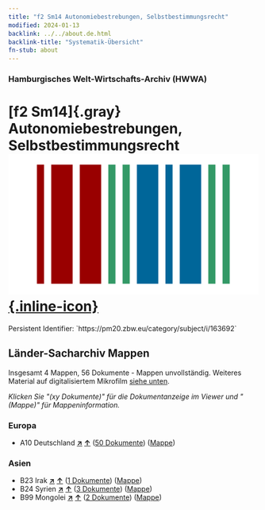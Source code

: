 ```yaml
---
title: "f2 Sm14 Autonomiebestrebungen, Selbstbestimmungsrecht"
modified: 2024-01-13
backlink: ../../about.de.html
backlink-title: "Systematik-Übersicht"
fn-stub: about
---
```


### Hamburgisches Welt-Wirtschafts-Archiv (HWWA)

# [f2 Sm14]{.gray}&#8201; Autonomiebestrebungen, Selbstbestimmungsrecht &#160; [![Wikidata](/images/Wikidata-logo.svg "Wikidata"){.inline-icon}](http://www.wikidata.org/entity/Q104699322)

<div class="hint">Persistent Identifier: `https://pm20.zbw.eu/category/subject/i/163692`</div>







## Länder-Sacharchiv Mappen






Insgesamt 4 Mappen, 56 Dokumente - Mappen unvollständig. Weiteres Material auf digitalisiertem Mikrofilm [siehe unten](#filmsections).

_Klicken Sie "(xy Dokumente)" für die Dokumentanzeige im Viewer und "(Mappe)" für Mappeninformation._




### Europa

- A10 Deutschland [**&nearr;**](../../../geo/i/126128/about.de.html "Deutschland (alle Mappen)") [**&uarr;**](../../../geo/about.de.html#A10 "Ländersystematik") (<a href="https://pm20.zbw.eu/iiifview/folder/sh/126128,163692" title="über: Deutschland : Autonomiebestrebungen, Selbstbestimmungsrecht" target="_blank">50 Dokumente</a>) ([Mappe](../../../../folder/sh/1261xx/126128/1636xx/163692/about.de.html))

### Asien

- B23 Irak [**&nearr;**](../../../geo/i/141113/about.de.html "Irak (alle Mappen)") [**&uarr;**](../../../geo/about.de.html#B23 "Ländersystematik") (<a href="https://pm20.zbw.eu/iiifview/folder/sh/141113,163692" title="über: Irak : Autonomiebestrebungen, Selbstbestimmungsrecht" target="_blank">1 Dokumente</a>) ([Mappe](../../../../folder/sh/1411xx/141113/1636xx/163692/about.de.html))
- B24 Syrien [**&nearr;**](../../../geo/i/141114/about.de.html "Syrien (alle Mappen)") [**&uarr;**](../../../geo/about.de.html#B24 "Ländersystematik") (<a href="https://pm20.zbw.eu/iiifview/folder/sh/141114,163692" title="über: Syrien : Autonomiebestrebungen, Selbstbestimmungsrecht" target="_blank">3 Dokumente</a>) ([Mappe](../../../../folder/sh/1411xx/141114/1636xx/163692/about.de.html))
- B99 Mongolei [**&nearr;**](../../../geo/i/141261/about.de.html "Mongolei (alle Mappen)") [**&uarr;**](../../../geo/about.de.html#B99 "Ländersystematik") (<a href="https://pm20.zbw.eu/iiifview/folder/sh/141261,163692" title="über: Mongolei : Autonomiebestrebungen, Selbstbestimmungsrecht" target="_blank">2 Dokumente</a>) ([Mappe](../../../../folder/sh/1412xx/141261/1636xx/163692/about.de.html))



<a id="filmsections" />













